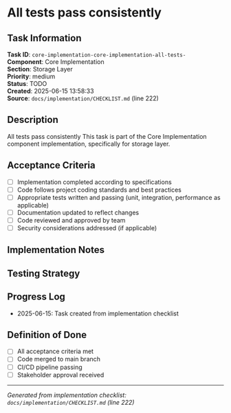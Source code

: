 # All tests pass consistently

## Task Information

**Task ID**: `core-implementation-core-implementation-all-tests-`  
**Component**: Core Implementation  
**Section**: Storage Layer  
**Priority**: medium  
**Status**: TODO  
**Created**: 2025-06-15 13:58:33  
**Source**: `docs/implementation/CHECKLIST.md` (line 222)  

## Description

All tests pass consistently
This task is part of the Core Implementation component implementation, specifically for storage layer.

## Acceptance Criteria

- [ ] Implementation completed according to specifications
- [ ] Code follows project coding standards and best practices
- [ ] Appropriate tests written and passing (unit, integration, performance as applicable)
- [ ] Documentation updated to reflect changes
- [ ] Code reviewed and approved by team
- [ ] Security considerations addressed (if applicable)

## Implementation Notes

<!-- Add specific implementation notes, design decisions, or technical requirements here -->

## Testing Strategy

<!-- Describe the testing approach for this task -->

## Progress Log

<!-- Add progress updates here -->
- 2025-06-15: Task created from implementation checklist

## Definition of Done

- [ ] All acceptance criteria met
- [ ] Code merged to main branch
- [ ] CI/CD pipeline passing
- [ ] Stakeholder approval received

---

*Generated from implementation checklist: `docs/implementation/CHECKLIST.md` (line 222)*
